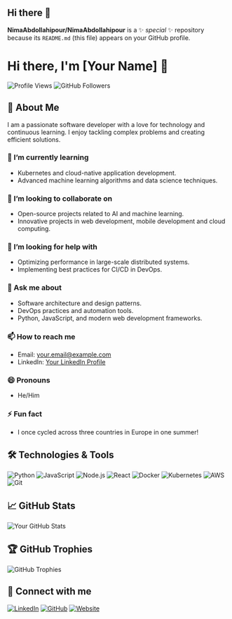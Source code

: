 ## Hi there 👋


**NimaAbdollahipour/NimaAbdollahipour** is a ✨ _special_ ✨ repository because its `README.md` (this file) appears on your GitHub profile.

# Hi there, I'm [Your Name] 👋

![Profile Views](https://komarev.com/ghpvc/?username=NimaAbdollahipour&style=flat-square&color=blue) ![GitHub Followers](https://img.shields.io/github/followers/NimaAbdollahipour?style=social)

## 🚀 About Me
I am a passionate software developer with a love for technology and continuous learning. I enjoy tackling complex problems and creating efficient solutions.
<!--
### 🔭 I’m currently working on
- Building a scalable microservices architecture for a fintech application.
- Contributing to open-source projects in the AI/ML domain.
-->

### 🌱 I’m currently learning
- Kubernetes and cloud-native application development.
- Advanced machine learning algorithms and data science techniques.

### 👯 I’m looking to collaborate on
- Open-source projects related to AI and machine learning.
- Innovative projects in web development, mobile development and cloud computing.

### 🤔 I’m looking for help with
- Optimizing performance in large-scale distributed systems.
- Implementing best practices for CI/CD in DevOps.

### 💬 Ask me about
- Software architecture and design patterns.
- DevOps practices and automation tools.
- Python, JavaScript, and modern web development frameworks.

### 📫 How to reach me
- Email: [your.email@example.com](mailto:nima.abdollahi.a@gmail.com)
- LinkedIn: [Your LinkedIn Profile](https://www.linkedin.com/in/nimaabdollahipour)

### 😄 Pronouns
- He/Him

### ⚡ Fun fact
- I once cycled across three countries in Europe in one summer!

## 🛠️ Technologies & Tools
![Python](https://img.shields.io/badge/-Python-333333?style=flat&logo=python)
![JavaScript](https://img.shields.io/badge/-JavaScript-333333?style=flat&logo=javascript)
![Node.js](https://img.shields.io/badge/-Node.js-333333?style=flat&logo=node.js)
![React](https://img.shields.io/badge/-React-333333?style=flat&logo=react)
![Docker](https://img.shields.io/badge/-Docker-333333?style=flat&logo=docker)
![Kubernetes](https://img.shields.io/badge/-Kubernetes-333333?style=flat&logo=kubernetes)
![AWS](https://img.shields.io/badge/-AWS-333333?style=flat&logo=amazon-aws)
![Git](https://img.shields.io/badge/-Git-333333?style=flat&logo=git)

## 📈 GitHub Stats
![Your GitHub Stats](https://github-readme-stats.vercel.app/api?username=yourusername&show_icons=true&hide_border=true)

## 🏆 GitHub Trophies
![GitHub Trophies](https://github-profile-trophy.vercel.app/?username=yourusername&theme=onedark)

## 🔗 Connect with me
[![LinkedIn](https://img.shields.io/badge/LinkedIn-0077B5?style=for-the-badge&logo=linkedin&logoColor=white)](https://www.linkedin.com/in/nimaabdollahipour)
[![GitHub](https://img.shields.io/badge/GitHub-181717?style=for-the-badge&logo=github&logoColor=white)](https://github.com/NimaAbdollahipour)
[![Website](https://img.shields.io/badge/Website-4285F4?style=for-the-badge&logo=google-chrome&logoColor=white)](https://yourwebsite.com)

